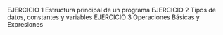 EJERCICIO 1 
Estructura principal de un programa
EJERCICIO 2
Tipos de datos, constantes y variables
EJERCICIO 3
Operaciones Básicas y Expresiones

